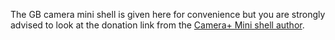 The GB camera mini shell is given here for convenience but you are strongly advised to look at the donation link from the [Camera+ Mini shell author](https://ko-fi.com/s/a4d7bd649a).
